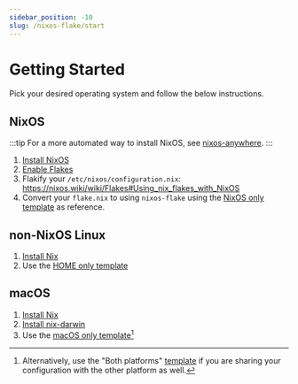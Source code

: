 ```yaml
---
sidebar_position: -10
slug: /nixos-flake/start
---
```


# Getting Started

Pick your desired operating system and follow the below instructions.

## NixOS

:::tip
For a more automated way to install NixOS, see [nixos-anywhere](https://github.com/numtide/nixos-anywhere).
:::

1. [Install NixOS](https://nixos.org/download.html)
1. [Enable Flakes](https://nixos.wiki/wiki/Flakes#Enable_flakes)
1. Flakify your `/etc/nixos/configuration.nix`: https://nixos.wiki/wiki/Flakes#Using_nix_flakes_with_NixOS
1. Convert your `flake.nix` to using `nixos-flake` using the [NixOS only template](/nixos-flake/templates) as reference.

## non-NixOS Linux

1. [Install Nix](/install)
1. Use the [HOME only template](/nixos-flake/templates)

## macOS

1. [Install Nix](/install)
1. [Install nix-darwin](https://github.com/LnL7/nix-darwin)
1. Use the [macOS only template](/nixos-flake/templates)[^both]

[^both]: Alternatively, use the "Both platforms" [template](/nixos-flake/templates) if you are sharing your configuration with the other platform as well.

